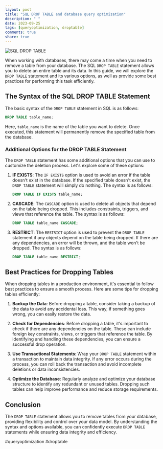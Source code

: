 ```yaml
---
layout: post
title: "SQL DROP TABLE and database query optimization"
description: " "
date: 2023-09-25
tags: [queryoptimization, droptable]
comments: true
share: true
---
```


![SQL DROP TABLE](https://example.com/sql-drop-table-image)

When working with databases, there may come a time when you need to remove a table from your database. The SQL `DROP TABLE` statement allows you to delete an entire table and its data. In this guide, we will explore the `DROP TABLE` statement and its various options, as well as provide some best practices for performing this task efficiently.

## The Syntax of the SQL DROP TABLE Statement

The basic syntax of the `DROP TABLE` statement in SQL is as follows:

```sql
DROP TABLE table_name;
```

Here, `table_name` is the name of the table you want to delete. Once executed, this statement will permanently remove the specified table from the database.

### Additional Options for the DROP TABLE Statement

The `DROP TABLE` statement has some additional options that you can use to customize the deletion process. Let's explore some of these options:

1. **IF EXISTS**: The `IF EXISTS` option is used to avoid an error if the table doesn't exist in the database. If the specified table doesn't exist, the `DROP TABLE` statement will simply do nothing. The syntax is as follows:

   ```sql
   DROP TABLE IF EXISTS table_name;
   ```

2. **CASCADE**: The `CASCADE` option is used to delete all objects that depend on the table being dropped. This includes constraints, triggers, and views that reference the table. The syntax is as follows:

   ```sql
   DROP TABLE table_name CASCADE;
   ```

3. **RESTRICT**: The `RESTRICT` option is used to prevent the `DROP TABLE` statement if any objects depend on the table being dropped. If there are any dependencies, an error will be thrown, and the table won't be dropped. The syntax is as follows:

   ```sql
   DROP TABLE table_name RESTRICT;
   ```

## Best Practices for Dropping Tables

When dropping tables in a production environment, it's essential to follow best practices to ensure a smooth process. Here are some tips for dropping tables efficiently:

1. **Backup the Data**: Before dropping a table, consider taking a backup of the data to avoid any accidental loss. This way, if something goes wrong, you can easily restore the data.

2. **Check for Dependencies**: Before dropping a table, it's important to check if there are any dependencies on the table. These can include foreign key constraints, views, or triggers that reference the table. By identifying and handling these dependencies, you can ensure a successful drop operation.

3. **Use Transactional Statements**: Wrap your `DROP TABLE` statement within a transaction to maintain data integrity. If any error occurs during the process, you can roll back the transaction and avoid incomplete deletions or data inconsistencies.

4. **Optimize the Database**: Regularly analyze and optimize your database structure to identify any redundant or unused tables. Dropping such tables can help improve performance and reduce storage requirements.

## Conclusion

The `DROP TABLE` statement allows you to remove tables from your database, providing flexibility and control over your data model. By understanding the syntax and options available, you can confidently execute `DROP TABLE` statements while ensuring data integrity and efficiency.

#queryoptimization #droptable